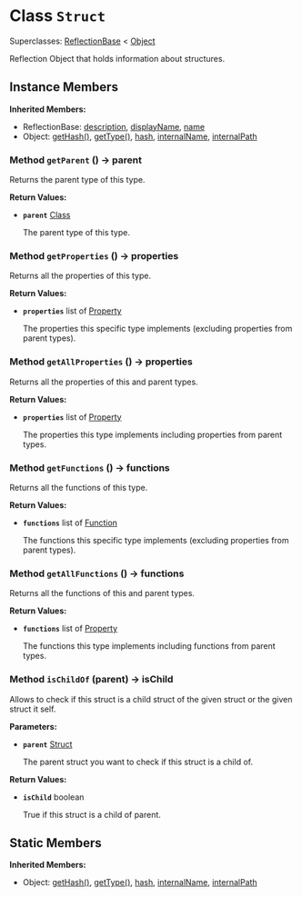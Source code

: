 # Class <code>Struct</code>

Superclasses: <a href="ReflectionBase.md">ReflectionBase</a> < <a href="Object.md">Object</a>

Reflection Object that holds information about structures.
## Instance Members
<b>Inherited Members:</b>
- ReflectionBase: <a href="ReflectionBase.md#description">description</a>, <a href="ReflectionBase.md#displayName">displayName</a>, <a href="ReflectionBase.md#name">name</a>
- Object: <a href="Object.md#getHash">getHash()</a>, <a href="Object.md#getType">getType()</a>, <a href="Object.md#hash">hash</a>, <a href="Object.md#internalName">internalName</a>, <a href="Object.md#internalPath">internalPath</a>
### Method <code>getParent</code> () → parent
Returns the parent type of this type.


<b>Return Values:</b>

- <code><b>parent</b></code> <a href="Class.md">Class</a>

  The parent type of this type.
### Method <code>getProperties</code> () → properties
Returns all the properties of this type.


<b>Return Values:</b>

- <code><b>properties</b></code> list of <a href="Property.md">Property</a>

  The properties this specific type implements (excluding properties from parent types).
### Method <code>getAllProperties</code> () → properties
Returns all the properties of this and parent types.


<b>Return Values:</b>

- <code><b>properties</b></code> list of <a href="Property.md">Property</a>

  The properties this type implements including properties from parent types.
### Method <code>getFunctions</code> () → functions
Returns all the functions of this type.


<b>Return Values:</b>

- <code><b>functions</b></code> list of <a href="Function.md">Function</a>

  The functions this specific type implements (excluding properties from parent types).
### Method <code>getAllFunctions</code> () → functions
Returns all the functions of this and parent types.


<b>Return Values:</b>

- <code><b>functions</b></code> list of <a href="Property.md">Property</a>

  The functions this type implements including functions from parent types.
### Method <code>isChildOf</code> (parent) → isChild
Allows to check if this struct is a child struct of the given struct or the given struct it self.

<b>Parameters:</b>

- <code><b>parent</b></code> <a href="Struct.md">Struct</a>

  The parent struct you want to check if this struct is a child of.

<b>Return Values:</b>

- <code><b>isChild</b></code> boolean

  True if this struct is a child of parent.
## Static Members
<b>Inherited Members:</b>
- Object: <a href="Object.md#getHash">getHash()</a>, <a href="Object.md#getType">getType()</a>, <a href="Object.md#hash">hash</a>, <a href="Object.md#internalName">internalName</a>, <a href="Object.md#internalPath">internalPath</a>